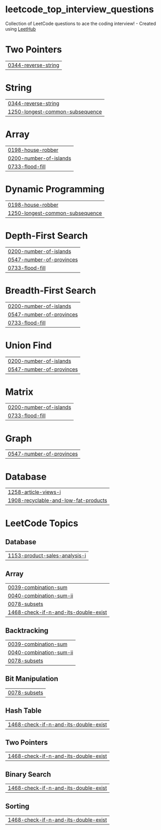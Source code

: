 # leetcode_top_interview_questions
Collection of LeetCode questions to ace the coding interview! - Created using [LeetHub](https://github.com/QasimWani/LeetHub)


# Two Pointers
|  |
| ------- |
| [0344-reverse-string](https://github.com/Xhreya11/leetcode_top_interview_questions/tree/master/0344-reverse-string) |
# String
|  |
| ------- |
| [0344-reverse-string](https://github.com/Xhreya11/leetcode_top_interview_questions/tree/master/0344-reverse-string) |
| [1250-longest-common-subsequence](https://github.com/Xhreya11/leetcode_top_interview_questions/tree/master/1250-longest-common-subsequence) |
# Array
|  |
| ------- |
| [0198-house-robber](https://github.com/Xhreya11/leetcode_top_interview_questions/tree/master/0198-house-robber) |
| [0200-number-of-islands](https://github.com/Xhreya11/leetcode_top_interview_questions/tree/master/0200-number-of-islands) |
| [0733-flood-fill](https://github.com/Xhreya11/leetcode_top_interview_questions/tree/master/0733-flood-fill) |
# Dynamic Programming
|  |
| ------- |
| [0198-house-robber](https://github.com/Xhreya11/leetcode_top_interview_questions/tree/master/0198-house-robber) |
| [1250-longest-common-subsequence](https://github.com/Xhreya11/leetcode_top_interview_questions/tree/master/1250-longest-common-subsequence) |
# Depth-First Search
|  |
| ------- |
| [0200-number-of-islands](https://github.com/Xhreya11/leetcode_top_interview_questions/tree/master/0200-number-of-islands) |
| [0547-number-of-provinces](https://github.com/Xhreya11/leetcode_top_interview_questions/tree/master/0547-number-of-provinces) |
| [0733-flood-fill](https://github.com/Xhreya11/leetcode_top_interview_questions/tree/master/0733-flood-fill) |
# Breadth-First Search
|  |
| ------- |
| [0200-number-of-islands](https://github.com/Xhreya11/leetcode_top_interview_questions/tree/master/0200-number-of-islands) |
| [0547-number-of-provinces](https://github.com/Xhreya11/leetcode_top_interview_questions/tree/master/0547-number-of-provinces) |
| [0733-flood-fill](https://github.com/Xhreya11/leetcode_top_interview_questions/tree/master/0733-flood-fill) |
# Union Find
|  |
| ------- |
| [0200-number-of-islands](https://github.com/Xhreya11/leetcode_top_interview_questions/tree/master/0200-number-of-islands) |
| [0547-number-of-provinces](https://github.com/Xhreya11/leetcode_top_interview_questions/tree/master/0547-number-of-provinces) |
# Matrix
|  |
| ------- |
| [0200-number-of-islands](https://github.com/Xhreya11/leetcode_top_interview_questions/tree/master/0200-number-of-islands) |
| [0733-flood-fill](https://github.com/Xhreya11/leetcode_top_interview_questions/tree/master/0733-flood-fill) |
# Graph
|  |
| ------- |
| [0547-number-of-provinces](https://github.com/Xhreya11/leetcode_top_interview_questions/tree/master/0547-number-of-provinces) |
# Database
|  |
| ------- |
| [1258-article-views-i](https://github.com/Xhreya11/leetcode_top_interview_questions/tree/master/1258-article-views-i) |
| [1908-recyclable-and-low-fat-products](https://github.com/Xhreya11/leetcode_top_interview_questions/tree/master/1908-recyclable-and-low-fat-products) |
<!---LeetCode Topics Start-->
# LeetCode Topics
## Database
|  |
| ------- |
| [1153-product-sales-analysis-i](https://github.com/Xhreya11/leetcode_top_interview_questions/tree/master/1153-product-sales-analysis-i) |
## Array
|  |
| ------- |
| [0039-combination-sum](https://github.com/Xhreya11/leetcode_top_interview_questions/tree/master/0039-combination-sum) |
| [0040-combination-sum-ii](https://github.com/Xhreya11/leetcode_top_interview_questions/tree/master/0040-combination-sum-ii) |
| [0078-subsets](https://github.com/Xhreya11/leetcode_top_interview_questions/tree/master/0078-subsets) |
| [1468-check-if-n-and-its-double-exist](https://github.com/Xhreya11/leetcode_top_interview_questions/tree/master/1468-check-if-n-and-its-double-exist) |
## Backtracking
|  |
| ------- |
| [0039-combination-sum](https://github.com/Xhreya11/leetcode_top_interview_questions/tree/master/0039-combination-sum) |
| [0040-combination-sum-ii](https://github.com/Xhreya11/leetcode_top_interview_questions/tree/master/0040-combination-sum-ii) |
| [0078-subsets](https://github.com/Xhreya11/leetcode_top_interview_questions/tree/master/0078-subsets) |
## Bit Manipulation
|  |
| ------- |
| [0078-subsets](https://github.com/Xhreya11/leetcode_top_interview_questions/tree/master/0078-subsets) |
## Hash Table
|  |
| ------- |
| [1468-check-if-n-and-its-double-exist](https://github.com/Xhreya11/leetcode_top_interview_questions/tree/master/1468-check-if-n-and-its-double-exist) |
## Two Pointers
|  |
| ------- |
| [1468-check-if-n-and-its-double-exist](https://github.com/Xhreya11/leetcode_top_interview_questions/tree/master/1468-check-if-n-and-its-double-exist) |
## Binary Search
|  |
| ------- |
| [1468-check-if-n-and-its-double-exist](https://github.com/Xhreya11/leetcode_top_interview_questions/tree/master/1468-check-if-n-and-its-double-exist) |
## Sorting
|  |
| ------- |
| [1468-check-if-n-and-its-double-exist](https://github.com/Xhreya11/leetcode_top_interview_questions/tree/master/1468-check-if-n-and-its-double-exist) |
<!---LeetCode Topics End-->